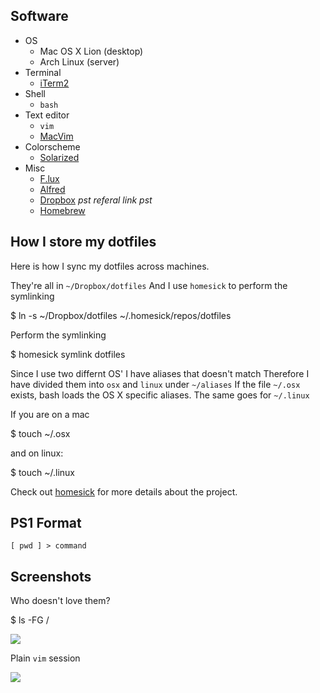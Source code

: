 ## Software
* OS
  - Mac OS X Lion (desktop)
  - Arch Linux (server)
* Terminal
  - [iTerm2](http://www.iterm2.com/)
* Shell
  - `bash`
* Text editor
  - `vim`
  - [MacVim](/b4winckler/macvim)
* Colorscheme 
  - [Solarized](/altercation/solarized)
* Misc
  - [F.lux](http://stereopsis.com/flux/)
  - [Alfred](http://alfredapp.com)
  - [Dropbox](http://db.tt/jy1BQci) *pst referal link pst*
  - [Homebrew](/mxcl/homebrew/)

## How I store my dotfiles
Here is how I sync my dotfiles across machines.

They're all in `~/Dropbox/dotfiles`
And I use `homesick` to perform the symlinking

  $ ln -s ~/Dropbox/dotfiles ~/.homesick/repos/dotfiles

Perform the symlinking 

  $ homesick symlink dotfiles

Since I use two differnt OS' I have aliases that doesn't match
Therefore I have divided them into `osx` and `linux` under `~/aliases`
If the file `~/.osx` exists, bash loads the OS X specific aliases.
The same goes for `~/.linux`

If you are on a mac

  $ touch ~/.osx

and on linux:

  $ touch ~/.linux

Check out [homesick](/technicalpickles/homesick) for more
details about the project.
	
## PS1 Format
`[ pwd ] > command`

## Screenshots
Who doesn't love them?

  $ ls -FG / 

![](http://f.cl.ly/items/0S291q0C3a3N441C191Q/screenshot%202011-12-30%20kl.%2014.09.42.PNG)

Plain `vim` session

![](http://f.cl.ly/items/1U0X2u0W0C0R0Q1x083s/screenshot%202011-12-30%20kl.%2014.10.41.PNG)

